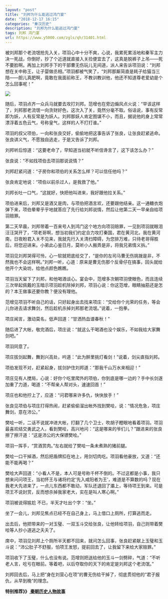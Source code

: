 ```yaml
---
layout: "post"
title: "刘邦为什么能逃过鸿门宴"
date: "2018-12-17 16:15"
categories: "秦汉历史"
description: "刘邦为什么能逃过鸿门宴"
tags: 刘邦 鸿门宴
url: https://www.y5000.com/zgls/qh/31401.html
---
```






被刘邦那个老流氓抢先入关，项羽心中十分不爽，心说，我累死累活地和秦军主力决一死战，你倒好，抄了个近道就直接入关捡便宜去了，这真是脱裤子上吊——死不要脸啊。再加上刘邦手下的干部曹无伤玩儿无间道，派人来告诉项羽说：“刘邦想在关中称王，让子婴做丞相。”项羽都被气笑了，“刘邦那厮简直是耗子给猫当三陪——胆儿真肥啊，竟敢在我面前称王，不教训教训他，他还不知道尊老爱幼是个怎么回事呢！”

![](https://img.y5000.com/uploads/allimg/180711/8-1PG11F6315V.jpg)

随后，项羽点齐一众兵马就要去攻打刘邦。范增也在旁边煽风点火说：“早该这样了，刘邦那老流氓一向贪财好色，这次入了关，竟然分毫不取。俗话说，事有反常即为妖，人有反常是为妖人。刘邦那妖人肯定图谋不小，而且，据说他的身上常常漂浮着五色云气，号称皇气，这样的人不打打谁。”

项羽的叔父项伯，一向和张良交好，偷偷地把这事告诉了张良，让张良赶紧逃命。张良讲义气，不愿独自逃走，于是又告诉了刘邦。

刘邦听后惊道：“这要老命了，早知道当初就不听信谗言了，这下该怎么办？”

张良说：“不如找项伯去项羽那说说情？”

刘邦赶紧问道：“子房你和项伯的关系怎么样？可以信任他吗？”

张良肯定地说：“项伯以前杀过人，是我救了他。”

刘邦长吐一口气，“这就好，快把他叫进来，我好跟他拉关系。”

项伯进来后，刘邦又是酒又是肉，与项伯把酒言欢，还要跟他结亲。这一通糖衣炮弹下来，项伯晕晕乎乎地就答应了先行给刘邦说情，然后让他第二天一早亲自给项羽赔罪。

第二天早晨，刘邦带着一百来号人到鸿门这个地方向项羽赔罪，一见到项羽就眼泪汪汪哭开了，“项老哥啊，想当初我们约定合力攻打秦国，君在黄河北，我在黄河南，日夜盼君入关不见来，我就先行入关清扫障碍，为您排万难，只待老哥得胜后，将您迎进来。小弟此心鉴日月，莫听小人搬弄是非，将我兄弟情义拆。”

项羽见刘邦哭得可怜，心一软就把底给交了，“是你的左司马曹无伤挑拨是非，不然我也不会这样啊。”刘邦一听，心道：原来是曹无伤那个反骨仔在搞事，回头就给他开个大染坊，给他点颜色瞧瞧。

项羽当天留下了刘邦，和他喝酒谈心。宴会中，范增多次朝项羽使眼色，而且连续三次举起佩戴的玉暗示项羽趁机除掉刘邦，项羽心说：你这范增，眼睛抽筋还是怎的？本王做事还要你教？便没有理他。

范增见项羽不听自己的话，只好起身出去找来项庄：“交给你个光荣的任务，等会儿你进去请求舞剑，然后趁机杀掉刘邦那老流氓。”说着，一抱拳。

项庄闻言，激动莫名，低声回道：“甘洒热血谱春秋！”

随后进了大帐，敬完酒后，项庄说：“就这么干喝酒也没个娱乐，不如我给大家舞剑吧。”

项羽同意了。

项庄拔剑起舞，舞到兴高处，吟道：“此为醉里挑灯看剑！”说着，剑尖直指刘邦。

项伯发现不对，赶紧起身，拔剑护住刘邦道：“那我千山万水来相迎！”

项庄见有人搅局，心说：好你个吃里爬外的项伯，你到底是哪一边的？手中长剑遂加重了力道，喝道：“不帮亲人帮对头，速速回首！”

项庄也和他拧上了，应道：“问君哪来许多仇，快快放手！”

张良见项伯与项庄打得热闹，赶紧偷偷溜出帐外找到樊哙，说：“情况危急，项庄舞剑，意在沛公。”

樊哙一听，二话不说就冲进大帐，打翻了几个卫士，吹胡子瞪眼地看着项羽。项羽最喜欢结交勇武之人，看到樊哙，高兴地问：“这是哪来的爷们儿？”跟进来的张良擦了擦汗道：“这是沛公的大保镖樊哙。”

项羽一挥手，“赏酒赏肉。”左右就给了樊哙一条未煮熟的猪前腿。

樊哙一口干掉酒，然后把盾牌扣在地上，用剑切肉吃。项羽看他豪放，又道：“还能不能再喝？”

樊哙大声回道：“小看人不是，本人可是号称千杯不倒的。不过这都是小事，我只想来问问项王，当初怀王与诸将约定&lsquo;先入咸阳者为王&rsquo;，难道是不算数的吗？现在我老大先进来了，一点儿东西都不敢动，军队还退回了灞上，等待项王到来。可是项王不说封赏，反而想杀掉我家老大，实在是叫人寒心啊。”

项羽被说得尴尬 不已，半天才吐出个字：“坐。”

坐了一会儿，刘邦见焦点已经不在自己身上，马上借口上厕所，打算逃而走。

出去后，他把带来的一对玉璧、一双玉斗交给张良，让他转给项羽，自己则带着樊哙等人抄小道逃之夭夭了。

席中，项羽见刘邦上个厕所半天都不回来，就问怎么回事，张良赶紧献上玉璧和玉斗说：“沛公肚子不舒服，怕项王发怒，提前回去了，让我留下来给大家赔罪。”

项羽收下了玉璧，什么也没有说。范增则把送给他的玉斗一剑劈碎，气道：“不听老人言，吃亏在眼前。等着吧，以后夺取你的天下的肯定是刘邦这个老流氓。”

刘邦回去后，马上把“身在刘营心在项”的曹无伤给干掉了，彻底贯彻他的“君子报仇，从早到晚”的理念。

 **特别推荐》》[ 秦朝历史人物故事](https://www.y5000.com/zgls/qh/31428.html)**

